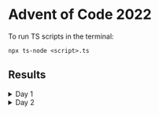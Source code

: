 # Advent of Code 2022
To run TS scripts in the terminal:
```
npx ts-node <script>.ts
```

## Results
<details>
  <summary>Day 1</summary>
  <ol>
    <li>74711</li>
    <li>209481</li>
  </ol>
</details>
<details>
  <summary>Day 2</summary>
  <ol>
    <li>10046</li>
    <li>12411</li>
  </ol>
</details>